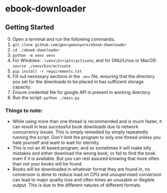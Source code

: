 ﻿# ebook-downloader

## Getting Started
0. Open a terminal and run the following commands.
1. `git clone github.com/georgemunyoro/ebook-downloader`
2. `cd ./ebook-downloader`
3. `python -m venv venv`
4. For Windows: `.\venv\Scripts\activate`, and for GNU/Linux or MacOS: `source ./venv/bin/activate`
5. `pip install -r requirements.txt`
6. Fill out necessary sections in the `.env` file, ensuring that the directory you set for the downloads to be placed in has sufficient storage capacity.
7. Ensure credential file for google API is present in working directory
8. Run the script: `python ./main.py`

### Things to note:
- While using more than one thread is recommended and is much faster, it can result in less successful book downloads due to network concurrency issues. This is simply remedied by simply repeatedly running the script. Don't limit the program to only one thread unless you hate yourself and want to wait for eternity.
- This is not an AI based program, and so sometimes it will make silly mistakes and either download the wrong book, or fail to find the book even if it is available. But you can rest assured knowing that more often than not your books will be found.
- Books will be downloaded in whatever format they are found in, no conversion is done to reduce load on CPU and unsupervised conversion can lead to major quality loss and often times an unusable or illegible output. This is due to the different natures of different formats.
